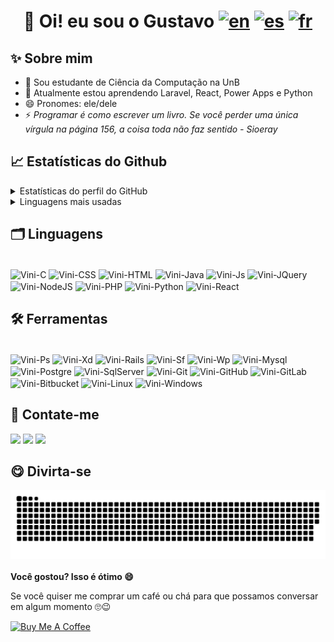 # <h1 align="center">👋 Oi! eu sou o Gustavo [![en](https://img.shields.io/badge/lang-en-red.svg)](https://github.com/viniciusvasconcelosferreira/viniciusvasconcelosferreira/blob/master/README.en.md) [![es](https://img.shields.io/badge/lang-es-yellow.svg)](https://github.com/viniciusvasconcelosferreira/viniciusvasconcelosferreira/blob/master/README.es.md) [![fr](https://img.shields.io/badge/lang-fr-blue.svg)](https://github.com/viniciusvasconcelosferreira/viniciusvasconcelosferreira/blob/master/README.fr.md)</h1>

## ✨ Sobre mim

- 🔭 Sou estudante de Ciência da Computação na UnB
- 🌱 Atualmente estou aprendendo Laravel, React, Power Apps e Python
- 😄 Pronomes: ele/dele
- ⚡ <i>Programar é como escrever um livro. Se você perder uma única vírgula na página 156, a coisa toda não faz sentido - Sioeray</i>

## 📈 Estatísticas do Github

<details>
  <summary>Estatísticas do perfil do GitHub</summary>
  <div align="left">
    <a href="https://github.com/viniciusvasconcelosferreira">
    <img height="180em" src="https://github-readme-stats.vercel.app/api?username=viniciusvasconcelosferreira&show_icons=true&theme=dark&include_all_commits=true&count_private=true&locale=pt-br"/>
    </a>
  </div>
</details>

<details>
  <summary>Linguagens mais usadas</summary>
  <div align="left">
    <a href="https://github.com/viniciusvasconcelosferreira">
    <img height="180em" src="https://github-readme-stats.vercel.app/api/top-langs/?username=viniciusvasconcelosferreira&layout=compact&langs_count=7&theme=dark&locale=pt-br"/>
    </a>
  </div>
</details>

## 🗂️ Linguagens

<div style="display: inline-block"><br>
  <img align="center" alt="Vini-C" height="40" width="40" src="https://cdn.jsdelivr.net/gh/devicons/devicon/icons/c/c-plain.svg" />
  <img align="center" alt="Vini-CSS" height="40" width="40" src="https://cdn.jsdelivr.net/gh/devicons/devicon/icons/css3/css3-plain-wordmark.svg" />
  <img align="center" alt="Vini-HTML" height="40" width="40" src="https://cdn.jsdelivr.net/gh/devicons/devicon/icons/html5/html5-plain-wordmark.svg" />
  <img align="center" alt="Vini-Java" height="40" width="40" src="https://cdn.jsdelivr.net/gh/devicons/devicon/icons/java/java-original-wordmark.svg" />
  <img align="center" alt="Vini-Js" height="40" width="40" src="https://cdn.jsdelivr.net/gh/devicons/devicon/icons/javascript/javascript-plain.svg" />
  <img align="center" alt="Vini-JQuery" height="40" width="40" src="https://cdn.jsdelivr.net/gh/devicons/devicon/icons/jquery/jquery-original-wordmark.svg" />
  <img align="center" alt="Vini-NodeJS" height="40" width="40" src="https://cdn.jsdelivr.net/gh/devicons/devicon/icons/nodejs/nodejs-original-wordmark.svg" />
  <img align="center" alt="Vini-PHP" height="40" width="40" src="https://cdn.jsdelivr.net/gh/devicons/devicon/icons/php/php-plain.svg" />
  <img align="center" alt="Vini-Python" height="40" width="40" src="https://cdn.jsdelivr.net/gh/devicons/devicon/icons/python/python-original-wordmark.svg" />
  <img align="center" alt="Vini-React" height="40" width="40" src="https://cdn.jsdelivr.net/gh/devicons/devicon/icons/react/react-original-wordmark.svg" />
</div>

## 🛠 Ferramentas

<div style="display: inline-block"><br>
  <img align="center" alt="Vini-Ps" height="40" width="40" src="https://cdn.jsdelivr.net/gh/devicons/devicon/icons/photoshop/photoshop-plain.svg" />
  <img align="center" alt="Vini-Xd" height="40" width="40" src="https://cdn.jsdelivr.net/gh/devicons/devicon/icons/xd/xd-plain.svg" />
  <img align="center" alt="Vini-Rails" height="40" width="40" src="https://cdn.jsdelivr.net/gh/devicons/devicon/icons/rails/rails-original-wordmark.svg" />
  <img align="center" alt="Vini-Sf" height="40" width="40" src="https://cdn.jsdelivr.net/gh/devicons/devicon/icons/symfony/symfony-original-wordmark.svg" />
  <img align="center" alt="Vini-Wp" height="40" width="40" src="https://cdn.jsdelivr.net/gh/devicons/devicon/icons/wordpress/wordpress-original.svg" />
  <img align="center" alt="Vini-Mysql" height="40" width="40" src="https://cdn.jsdelivr.net/gh/devicons/devicon/icons/mysql/mysql-original-wordmark.svg" />
  <img align="center" alt="Vini-Postgre" height="40" width="40" src="https://cdn.jsdelivr.net/gh/devicons/devicon/icons/postgresql/postgresql-original-wordmark.svg" />
  <img align="center" alt="Vini-SqlServer" height="40" width="40" src="https://cdn.jsdelivr.net/gh/devicons/devicon/icons/microsoftsqlserver/microsoftsqlserver-plain-wordmark.svg" />
  <img align="center" alt="Vini-Git" height="40" width="40" src="https://cdn.jsdelivr.net/gh/devicons/devicon/icons/git/git-original-wordmark.svg" />
  <img align="center" alt="Vini-GitHub" height="40" width="40" src="https://cdn.jsdelivr.net/gh/devicons/devicon/icons/github/github-original-wordmark.svg" />
  <img align="center" alt="Vini-GitLab" height="40" width="40" src="https://cdn.jsdelivr.net/gh/devicons/devicon/icons/gitlab/gitlab-original-wordmark.svg" />
  <img align="center" alt="Vini-Bitbucket" height="40" width="40" src="https://cdn.jsdelivr.net/gh/devicons/devicon/icons/bitbucket/bitbucket-original-wordmark.svg" />
  <img align="center" alt="Vini-Linux" height="40" width="40" src="https://cdn.jsdelivr.net/gh/devicons/devicon/icons/linux/linux-plain.svg" />
  <img align="center" alt="Vini-Windows" height="40" width="40" src="https://cdn.jsdelivr.net/gh/devicons/devicon/icons/windows8/windows8-original.svg" />
</div>

## 🔗 Contate-me

<div>
  <a href = "mailto:viniciusvasconcelos.ferreira@gmail.com"><img src="https://img.shields.io/badge/Gmail-D14836?style=for-the-badge&logo=gmail&logoColor=white" target="_blank"></a>
  <a href="https://www.linkedin.com/in/vinicius-vasconcelos-ferreira/" target="_blank"><img src="https://img.shields.io/badge/-LinkedIn-%230077B5?style=for-the-badge&logo=linkedin&logoColor=white" target="_blank"></a>
  <a href="https://t.me/Vinicius_Ferreira" target="_blank"><img src="https://img.shields.io/badge/Telegram-2CA5E0?style=for-the-badge&logo=telegram&logoColor=white" target="_blank"></a>
</div>

## 😋 Divirta-se

<div align="center">
  <!--![Snake animation](https://github.com/viniciusvasconcelosferreira/viniciusvasconcelosferreira/blob/output/github-contribution-grid-snake.svg)-->
  <img src="https://github.com/viniciusvasconcelosferreira/viniciusvasconcelosferreira/blob/output/github-contribution-grid-snake.svg">
</div>
<br/>
<strong>Você gostou? Isso é ótimo 😄</strong>
<br/>
<p>Se você quiser me comprar um café ou chá para que possamos conversar em algum momento 🙄😉</p>
<a href="https://www.buymeacoffee.com/viniferreira" target="_blank"><img src="https://cdn.buymeacoffee.com/buttons/v2/default-red.png" alt="Buy Me A Coffee" style="height: 40px !important;" ></a>
